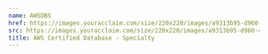 ```yaml
---
name: AWSDBS
href: https://images.youracclaim.com/size/220x220/images/a9313b95-d960-424d-ab70-5bc23b94eb32/AWS-Database-Specialty.png
src: https://images.youracclaim.com/size/220x220/images/a9313b95-d960-424d-ab70-5bc23b94eb32/AWS-Database-Specialty.png
title: AWS Certified Database - Specialty
---
```

